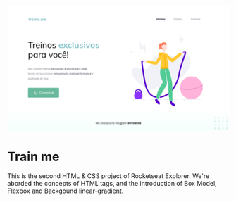 <img src="./images/print.png" alt="The print of project">
<h1>Train me</h1>
<p>This is the second HTML & CSS project of Rocketseat Explorer. We're aborded the concepts of HTML tags, and the introduction of Box Model, Flexbox and Backgound linear-gradient.<p>
